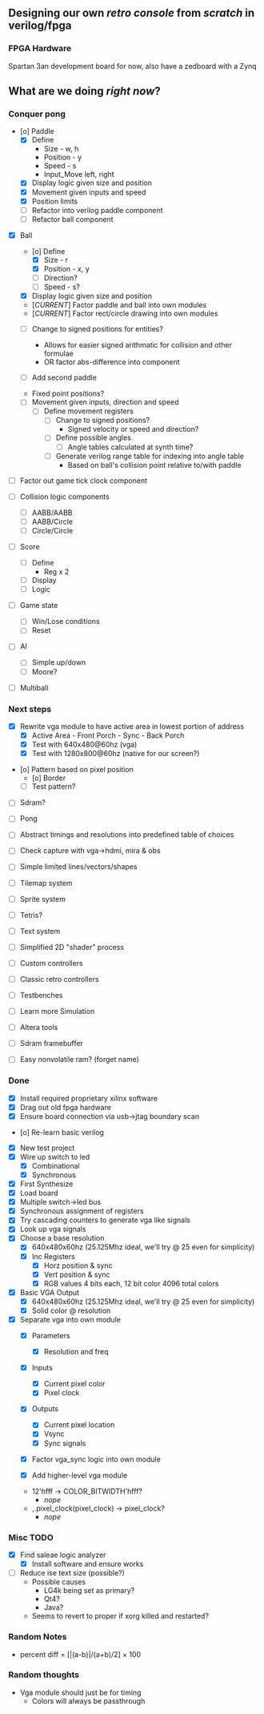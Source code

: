 
Designing our own *retro console* from _scratch_ in verilog/fpga
------------------------------------------------------------------
### FPGA Hardware
Spartan 3an development board for now, also have a zedboard with a Zynq

## What are we doing *right now*?
### Conquer pong
- [o] Paddle
  - [X] Define
    - Size - w, h
    - Position - y
    - Speed - s
    - Input_Move left, right
  - [X] Display logic given size and position
  - [X] Movement given inputs and speed
  - [X] Position limits
  - [ ] Refactor into verilog paddle component
  - [ ] Refactor ball component
- [X] Ball
  - [o] Define
    - [X] Size - r
    - [X] Position - x, y
    - [ ] Direction?
    - [ ] Speed - s?
  - [X] Display logic given size and position
  - [*CURRENT*] Factor paddle and ball into own modules
  - [*CURRENT*] Factor rect/circle drawing into own modules
  - [ ] Change to signed positions for entities?
    - Allows for easier signed arithmatic for collision and other formulae
    - OR factor abs-difference into component

  - [ ] Add second paddle

  - Fixed point positions?

  - [ ] Movement given inputs, direction and speed
    - [ ] Define movement registers
      - [ ] Change to signed positions?
        - Signed velocity or speed and direction?
      - [ ] Define possible angles
        - [ ] Angle tables calculated at synth time?
      - [ ] Generate verilog range table for indexing into angle table
        - Based on ball's collision point relative to/with paddle

- [ ] Factor out game tick clock component
- [ ] Collision logic components
  - [ ] AABB/AABB
  - [ ] AABB/Circle
  - [ ] Circle/Circle
- [ ] Score
  - [ ] Define
    - Reg x 2
  - [ ] Display
  - [ ] Logic
- [ ] Game state
  - [ ] Win/Lose conditions
  - [ ] Reset
- [ ] AI
  - [ ] Simple up/down
  - [ ] Moore?
- [ ] Multiball

### Next steps
- [X] Rewrite vga module to have active area in lowest portion of address
  - [X] Active Area - Front Porch - Sync - Back Porch
  - [X] Test with 640x480@60hz (vga)
  - [X] Test with 1280x800@60hz (native for our screen?)
- [o] Pattern based on pixel position
  - [o] Border
  - [ ] Test pattern?
- [ ] Sdram?
- [ ] Pong
- [ ] Abstract timings and resolutions into predefined table of choices
- [ ] Check capture with vga->hdmi, mira & obs
- [ ] Simple limited lines/vectors/shapes
- [ ] Tilemap system
- [ ] Sprite system
- [ ] Tetris?
- [ ] Text system
- [ ] Simplified 2D "shader" process

- [ ] Custom controllers
- [ ] Classic retro controllers

- [ ] Testbenches
- [ ] Learn more Simulation
- [ ] Altera tools
- [ ] Sdram framebuffer
- [ ] Easy nonvolatile ram? (forget name)

### Done
- [X] Install required proprietary xilinx software
- [X] Drag out old fpga hardware
- [X] Ensure board connection via usb->jtag boundary scan
- [o] Re-learn basic verilog
- [X] New test project
- [X] Wire up switch to led
  - [X] Combinational
  - [X] Synchronous
- [X] First Synthesize
- [X] Load board
- [X] Multiple switch->led bus
- [X] Synchronous assignment of registers
- [X] Try cascading counters to generate vga like signals
- [X] Look up vga signals
- [X] Choose a base resolution
  - [X] 640x480x60hz (25.125Mhz ideal, we'll try @ 25 even for simplicity)
  - [X] Inc Registers
    - [X] Horz position & sync
    - [X] Vert position & sync
    - [X] RGB values 4 bits each, 12 bit color 4096 total colors
- [X] Basic VGA Output
  - [X] 640x480x60hz (25.125Mhz ideal, we'll try @ 25 even for simplicity)
  - [X] Solid color @ resolution
- [X] Separate vga into own module
  - [X] Parameters
    - [X] Resolution and freq
  - [X] Inputs
    - [X] Current pixel color
    - [X] Pixel clock
  - [X] Outputs
    - [X] Current pixel location
    - [X] Vsync
    - [X] Sync signals
  - [X] Factor vga_sync logic into own module
  - [X] Add higher-level vga module


  - 12'hfff -> COLOR_BITWIDTH'hfff?
    - *nope*
  - ,.pixel_clock(pixel_clock) -> pixel_clock?
    - *nope*




### Misc TODO
- [X] Find saleae logic analyzer
  - [X] Install software and ensure works
- [ ] Reduce ise text size (possible?)
  - Possible causes
    - LG4k being set as primary?
    - Qt4?
    - Java?
  - Seems to revert to proper if xorg killed and restarted?

### Random Notes
- percent diff = [|(a-b)|/(a+b)/2] × 100

### Random thoughts
- Vga module should just be for timing
  - Colors will always be passthrough
